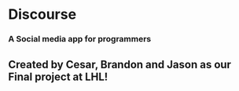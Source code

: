 # Discourse
### A Social media app for programmers

## Created by Cesar, Brandon and Jason as our Final project at LHL!

